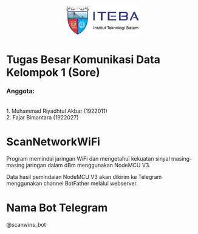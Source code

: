 <center><img src="logo/logo_iteba.png" alt="Logo Iteba" width="200"/></center>

# Tugas Besar Komunikasi Data Kelompok 1 (Sore)

### Anggota:
<br>1. Muhammad Riyadhtul Akbar (1922011)
<br>2. Fajar Bimantara (1922027)


# __ScanNetworkWiFi__
Program memindai jaringan WiFi dan mengetahui kekuatan sinyal masing-masing jaringan dalam dBm menggunakan NodeMCU V3.

Data hasil pemindaian NodeMCU V3 akan dikirim ke Telegram menggunakan channel BotFather melalui webserver.


# Nama Bot Telegram 
@scanwins_bot